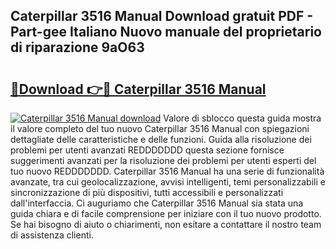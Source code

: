 ## Caterpillar 3516 Manual Download gratuit PDF - Part-gee Italiano Nuovo manuale del proprietario di riparazione 9aO63

# <h2><a href="http://dfbjl0c.blite.top/?on=Caterpillar+3516+Manual">🔗Download 👉🔴 Caterpillar 3516 Manual</a></h2>

[![Caterpillar 3516 Manual download](https://i.imgur.com/lujVjoI.png)](http://dfbjl0c.blite.top/?on=Caterpillar+3516+Manual)
Valore di sblocco questa guida mostra il valore completo del tuo nuovo Caterpillar 3516 Manual con spiegazioni dettagliate delle caratteristiche e delle funzioni. Guida alla risoluzione dei problemi per utenti avanzati REDDDDDDD questa sezione fornisce suggerimenti avanzati per la risoluzione dei problemi per utenti esperti del tuo nuovo REDDDDDDD. Caterpillar 3516 Manual ha una serie di funzionalità avanzate, tra cui geolocalizzazione, avvisi intelligenti, temi personalizzabili e sincronizzazione di più dispositivi, tutti accessibili e personalizzati dall'interfaccia. Ci auguriamo che Caterpillar 3516 Manual sia stata una guida chiara e di facile comprensione per iniziare con il tuo nuovo prodotto. Se hai bisogno di aiuto o chiarimenti, non esitare a contattare il nostro team di assistenza clienti.
